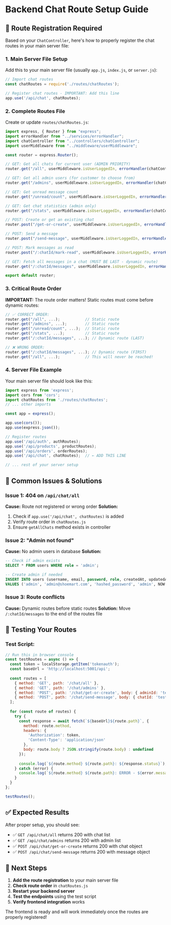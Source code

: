 # Backend Chat Route Setup Guide

## 🔧 **Route Registration Required**

Based on your `ChatController`, here's how to properly register the chat routes in your main server file:

### **1. Main Server File Setup**

Add this to your main server file (usually `app.js`, `index.js`, or `server.js`):

```javascript
// Import chat routes
const chatRoutes = require('./routes/chatRoutes');

// Register chat routes - IMPORTANT: Add this line
app.use('/api/chat', chatRoutes);
```

### **2. Complete Routes File**

Create or update `routes/chatRoutes.js`:

```javascript
import express, { Router } from "express";
import errorHandler from "../services/errorHandler";
import chatController from "../controllers/chatController";
import userMiddleware from "../middleware/userMiddleware";

const router = express.Router();

// GET: Get all chats for current user (ADMIN PRIORITY)
router.get("/all", userMiddleware.isUserLoggedIn, errorHandler(chatController.getAllChats));

// GET: Get all admin users (for customer to choose from)
router.get("/admins", userMiddleware.isUserLoggedIn, errorHandler(chatController.getAdminUsers));

// GET: Get unread message count
router.get("/unread/count", userMiddleware.isUserLoggedIn, errorHandler(chatController.getUnreadCount));

// GET: Get chat statistics (admin only)
router.get("/stats", userMiddleware.isUserLoggedIn, errorHandler(chatController.getChatStats));

// POST: Create or get an existing chat
router.post("/get-or-create", userMiddleware.isUserLoggedIn, errorHandler(chatController.getOrCreateChat));

// POST: Send a message
router.post("/send-message", userMiddleware.isUserLoggedIn, errorHandler(chatController.sendMessage));

// POST: Mark messages as read
router.post("/:chatId/mark-read", userMiddleware.isUserLoggedIn, errorHandler(chatController.markMessageAsRead));

// GET: Fetch all messages in a chat (MUST BE LAST - dynamic route)
router.get("/:chatId/messages", userMiddleware.isUserLoggedIn, errorHandler(chatController.getChatMessages));

export default router;
```

### **3. Critical Route Order**

**IMPORTANT:** The route order matters! Static routes must come before dynamic routes:

```javascript
// ✅ CORRECT ORDER:
router.get("/all", ...);           // Static route
router.get("/admins", ...);        // Static route
router.get("/unread/count", ...);  // Static route
router.get("/stats", ...);         // Static route
router.get("/:chatId/messages", ...); // Dynamic route (LAST)

// ❌ WRONG ORDER:
router.get("/:chatId/messages", ...); // Dynamic route (FIRST)
router.get("/all", ...);           // This will never be reached!
```

### **4. Server File Example**

Your main server file should look like this:

```javascript
import express from 'express';
import cors from 'cors';
import chatRoutes from './routes/chatRoutes';
// ... other imports

const app = express();

app.use(cors());
app.use(express.json());

// Register routes
app.use('/api/auth', authRoutes);
app.use('/api/products', productRoutes);
app.use('/api/orders', orderRoutes);
app.use('/api/chat', chatRoutes);  // ← ADD THIS LINE

// ... rest of your server setup
```

## 🚨 **Common Issues & Solutions**

### **Issue 1: 404 on `/api/chat/all`**
**Cause:** Route not registered or wrong order
**Solution:** 
1. Check if `app.use('/api/chat', chatRoutes)` is added
2. Verify route order in `chatRoutes.js`
3. Ensure `getAllChats` method exists in controller

### **Issue 2: "Admin not found"**
**Cause:** No admin users in database
**Solution:**
```sql
-- Check if admin exists
SELECT * FROM users WHERE role = 'admin';

-- Create admin if needed
INSERT INTO users (username, email, password, role, createdAt, updatedAt)
VALUES ('admin', 'admin@shoemart.com', 'hashed_password', 'admin', NOW(), NOW());
```

### **Issue 3: Route conflicts**
**Cause:** Dynamic routes before static routes
**Solution:** Move `/:chatId/messages` to the end of the routes file

## 🧪 **Testing Your Routes**

### **Test Script:**
```javascript
// Run this in browser console
const testRoutes = async () => {
  const token = localStorage.getItem('tokenauth');
  const baseUrl = 'http://localhost:5001/api';
  
  const routes = [
    { method: 'GET', path: '/chat/all' },
    { method: 'GET', path: '/chat/admins' },
    { method: 'POST', path: '/chat/get-or-create', body: { adminId: 'test' } },
    { method: 'POST', path: '/chat/send-message', body: { chatId: 'test', content: 'test' } }
  ];
  
  for (const route of routes) {
    try {
      const response = await fetch(`${baseUrl}${route.path}`, {
        method: route.method,
        headers: {
          'Authorization': token,
          'Content-Type': 'application/json'
        },
        body: route.body ? JSON.stringify(route.body) : undefined
      });
      
      console.log(`${route.method} ${route.path}: ${response.status}`);
    } catch (error) {
      console.log(`${route.method} ${route.path}: ERROR - ${error.message}`);
    }
  }
};

testRoutes();
```

## ✅ **Expected Results**

After proper setup, you should see:
- ✅ `GET /api/chat/all` returns 200 with chat list
- ✅ `GET /api/chat/admins` returns 200 with admin list
- ✅ `POST /api/chat/get-or-create` returns 200 with chat object
- ✅ `POST /api/chat/send-message` returns 200 with message object

## 🔄 **Next Steps**

1. **Add the route registration** to your main server file
2. **Check route order** in `chatRoutes.js`
3. **Restart your backend server**
4. **Test the endpoints** using the test script
5. **Verify frontend integration** works

The frontend is ready and will work immediately once the routes are properly registered! 